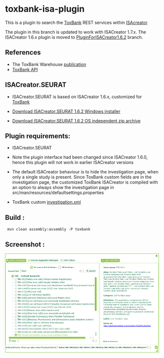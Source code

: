 toxbank-isa-plugin
==================

This is a plugin to search the [ToxBank](http://www.toxbank.net) REST services within [ISAcreator](http://isatools.wordpress.com/tag/isacreator/).

The plugin in this branch is updated to work with ISACreator 1.7.x. The ISACreator 1.6.x plugin is moved to 
[PluginForISACreator1.6.2](https://github.com/ToxBank/toxbank-isa-plugin/tree/PluginForISACreator1.6.2) branch.

## References

* The ToxBank Warehouse [publication](http://onlinelibrary.wiley.com/doi/10.1002/minf.201200114/abstract)
* [ToxBank API](http://api.toxbank.net/index.php)

ISACreator.SEURAT 
-----------------

* ISACreator.SEURAT is based on ISACreator 1.6.x, customized for [ToxBank](http://ww.toxbank.net)

* [Download ISACreator.SEURAT 1.6.2 Windows installer](http://www.ideaconsult.net/downloads/ISAcreator.SEURAT/ISAcreator.SEURAT-v1.6.2-setup.exe)

* [Download ISACreator.SEURAT 1.6.2 OS independent zip archive](http://www.ideaconsult.net/downloads/ISAcreator.SEURAT/ISAcreator.SEURAT-v1.6.2.zip)


Plugin requirements:
------------------

* ISACreator.SEURAT  

* Note the plugin interface had been changed since ISACreator 1.6.0, hence this plugin will not work in earlier ISACreator versions

* The default ISACreator behaviour is to hide the investigation page, when only a single study is present. Since ToxBank custom fields are in the investigation page, the customized ToxBank ISACreator is compiled with an option to always show the investigation page in src/man/resources/defaultsettings.properties

* ToxBank custom [investigation.xml](https://github.com/ToxBank/isa2rdf/blob/master/isa2rdf/isa2rdf-cli/src/main/resources/toxbank-config/investigation.xml)

Build :
------------------

     mvn clean assembly:assembly -P toxbank

Screenshot :
------------------

<img src='screenshot.png'>


